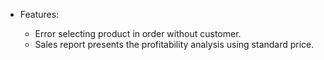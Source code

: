 - Features:

  - Error selecting product in order without customer.
  - Sales report presents the profitability analysis using standard price.
